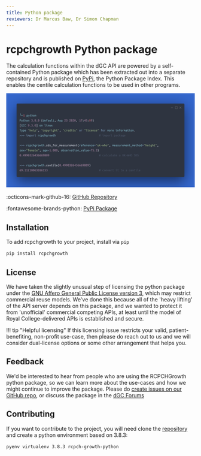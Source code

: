 ```yaml
---
title: Python package
reviewers: Dr Marcus Baw, Dr Simon Chapman
---
```


# rcpchgrowth Python package

The calculation functions within the dGC API are powered by a self-contained Python package which has been extracted out into a separate repository and is published on [PyPi](https://pypi.org/project/rcpchgrowth/), the Python Package Index. This enables the centile calculation functions to be used in other programs. 

![python_library](../_assets/python_library_carbon.png)

:octicons-mark-github-16: [GitHub Repository](https://github.com/rcpch/rcpchgrowth-python)

:fontawesome-brands-python: [PyPi Package](https://pypi.org/project/rcpchgrowth/)

## Installation

To add rcpchgrowth to your project, install via `pip`

``` bash
pip install rcpchgrowth
```

## License

We have taken the slightly unusual step of licensing the python package under the [GNU Affero General Public License version 3](https://opensource.org/licenses/AGPL-3.0), which may restrict commercial reuse models. We've done this because all of the 'heavy lifting' of the API server depends on this package, and we wanted to protect it from 'unofficial' commercial competing APIs, at least until the model of Royal College-delivered APIs is established and secure.

!!! tip "Helpful licensing"
    If this licensing issue restricts your valid, patient-benefiting, non-profit use-case, then please do reach out to us and we will consider dual-license options or some other arrangement that helps you.

## Feedback

We'd be interested to hear from people who are using the RCPCHGrowth python package, so we can learn more about the use-cases and how we might continue to improve the package. Please do [create issues on our GitHub repo](https://github.com/rcpch/rcpchgrowth-python/issues), or discuss the package in the [dGC Forums](https://openhealthhub.org/c/rcpch-digital-growth-charts)

## Contributing

If you want to contribute to the project, you will need clone the [repository](https://github.com/rcpch/rcpchgrowth-python) and create a python environment based on 3.8.3:

``` bash
pyenv virtualenv 3.8.3 rcpch-growth-python
```